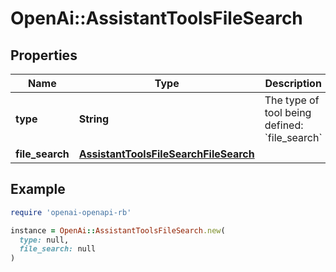 # OpenAi::AssistantToolsFileSearch

## Properties

| Name | Type | Description | Notes |
| ---- | ---- | ----------- | ----- |
| **type** | **String** | The type of tool being defined: &#x60;file_search&#x60; |  |
| **file_search** | [**AssistantToolsFileSearchFileSearch**](AssistantToolsFileSearchFileSearch.md) |  | [optional] |

## Example

```ruby
require 'openai-openapi-rb'

instance = OpenAi::AssistantToolsFileSearch.new(
  type: null,
  file_search: null
)
```

